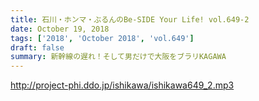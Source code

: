 ```yaml
---
title: 石川・ホンマ・ぶるんのBe-SIDE Your Life! vol.649-2
date: October 19, 2018
tags: ['2018', 'October 2018', 'vol.649']
draft: false
summary: 新幹線の遅れ！そして男だけで大阪をブラリKAGAWA
---
```


http://project-phi.ddo.jp/ishikawa/ishikawa649_2.mp3